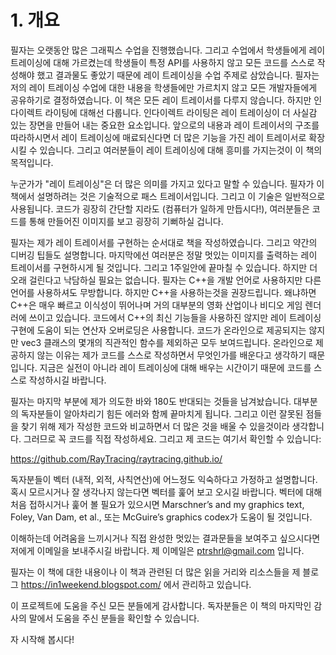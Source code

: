 # 1. 개요

필자는 오랫동안 많은 그래픽스 수업을 진행했습니다. 그리고 수업에서 학생들에게 레이 트레이싱에 대해 가르켰는데 학생들이 특정 API를 사용하지 않고 모든 코드를 스스로 작성해야 했고 결과물도 좋았기 때문에 레이 트레이싱을 수업 주제로 삼았습니다. 필자는 저의 레이 트레이싱 수업에 대한 내용을 학생들에만 가르치지 않고 모든 개발자들에게 공유하기로 결정하였습니다. 이 책은 모든 레이 트레이서를 다루지 않습니다. 하지만 인다이렉트 라이팅에 대해선 다룹니다. 인다이렉트 라이팅은 레이 트레이싱이 더 사실감 있는 장면을 만들어 내는 중요한 요소입니다. 앞으로의 내용과 레이 트레이서의 구조를 따라하시면서 레이 트레이싱에 매료되신다면 더 많은 기능을 가진 레이 트레이서로 확장시킬 수 있습니다. 그리고 여러분들이 레이 트레이싱에 대해 흥미를 가지는것이 이 책의 목적입니다.

누군가가 "레이 트레이싱"은 더 많은 의미를 가지고 있다고 말할 수 있습니다. 필자가 이 책에서 설명하려는 것은 기술적으로 패스 트레이서입니다. 그리고 이 기술은 일반적으로 사용됩니다. 코드가 굉장히 간단할 지라도 (컴퓨터가 일하게 만듭시다!), 여러분들은 코드를 통해 만들어진 이미지를 보고 굉장히 기뻐하실 겁니다.

필자는 제가 레이 트레이서를 구현하는 순서대로 책을 작성하였습니다. 그리고 약간의 디버깅 팁들도 설명합니다. 마지막에선 여러분은 정말 멋있는 이미지를 출력하는 레이 트레이서를 구현하시게 될 것입니다. 그리고 1주일안에 끝마칠 수 있습니다. 하지만 더 오래 걸린다고 낙담하실 필요는 없습니다. 필자는 C++을 개발 언어로 사용하지만 다른 언어를 사용하셔도 무방합니다. 하지만 C++을 사용하는것을 권장드립니다. 왜냐하면 C++은 매우 빠르고 이식성이 뛰어나며 거의 대부분의 영화 산업이나 비디오 게임 렌더러에 쓰이고 있습니다. 코드에서 C++의 최신 기능들을 사용하진 않지만 레이 트레이싱 구현에 도움이 되는 연산자 오버로딩은 사용합니다. 코드가 온라인으로 제공되지는 않지만 vec3 클래스의 몇개의 직관적인 함수를 제외하곤 모두 보여드립니다. 온라인으로 제공하지 않는 이유는 제가 코드를 스스로 작성하면서 무엇인가를 배운다고 생각하기 때문입니다. 지금은 실전이 아니라 레이 트레이싱에 대해 배우는 시간이기 때문에 코드를 스스로 작성하시길 바랍니다.

필자는 마지막 부분에 제가 의도한 바와 180도 반대되는 것들을 남겨놨습니다. 대부분의 독자분들이 알아차리기 힘든 에러와 함께 끝마치게 됩니다. 그리고 이런 잘못된 점들을 찾기 위해 제가 작성한 코드와 비교하면서 더 많은 것을 배울 수 있을것이라 생각합니다. 그러므로 꼭 코드를 직접 작성하세요. 그리고 제 코드는 여기서 확인할 수 있습니다:

https://github.com/RayTracing/raytracing.github.io/

독자분들이 벡터 (내적, 외적, 사칙연산)에 어느정도 익숙하다고 가정하고 설명합니다. 혹시 모르시거나 잘 생각나지 않는다면 벡터를 훑어 보고 오시길 바랍니다. 벡터에 대해 처음 접하시거나 훑어 볼 필요가 있으시면 Marschner’s and my graphics text, Foley, Van Dam, et al., 또는 McGuire’s graphics codex가 도움이 될 것입니다.

이해하는데 어려움을 느끼시거나 직접 완성한 멋있는 결과문들을 보여주고 싶으시다면 저에게 이메일을 보내주시길 바랍니다. 제 이메일은 ptrshrl@gmail.com 입니다.

필자는 이 책에 대한 내용이나 이 책과 관련된 더 많은 읽을 거리와 리소스들을 제 블로그 https://in1weekend.blogspot.com/ 에서 관리하고 있습니다.

이 프로젝트에 도움을 주신 모든 분들에게 감사합니다. 독자분들은 이 책의 마지막인 감사의 말에서 도움을 주신 분들을 확인할 수 있습니다.

자 시작해 봅시다!
